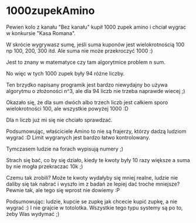 # 1000zupekAmino

Pewien kolo z kanału "Bez kanału" kupił 1000 zupek amino i chciał wygrac w konkursie "Kasa Romana". 

W skrócie wygrywasz sumę, jeśli suma kuponów jest wielokrotnością 100 np 100, 200, 300 itd. Ale suma nie może przekroczyć 1000 :)

Jest to znany w matematyce czy tam algorytmice problem n sum.

No więc w tych 1000 zupek były 94 różne liczby.

Ten brzydko napisany programik jest bardzo niewydajny bo używa algorytmu o złożoności n^3, ale dla 94 liczb nie trzeba naprawde wiecej ;)

Okazało się, że dla sum dwóch albo trzech liczb jest całkiem sporo wielokrotności 100, ale wszystkie powyżej 1000 :D

Dla n liczb już mi się nie chciało sprawdzać.

Podsumowując, właściciele Amino to nie są frajerzy, którzy dadzą ludziom wygrać :D Limit wygranych jest bardzo łatwo kontrolowany.

Tymczasem ludzie na forach wypisują numery ;) 

Strach się bać, co by się działo, kiedy te kwoty były 10 razy większe a suma by nie mogła przekraczac 10k ;)

Czemu tak zrobili? Może te kwoty wydałyby się mniej realne, ludzie nie daliby się tak nabrać i wyszło im z badań ze lepiej dać troche mniejsze? Pewnie tak, ale tego się wprost nie dowiemy :P

Podsumowując: ludzie, kupcie se zupkę jak chcecie kupić zupkę, a nie wygrać :) I nie grajcie w totolotka. Wszystkie tego typu systemy są po to, żeby Was wydymać ;) 